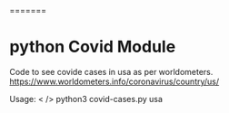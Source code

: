 =======
# python Covid Module
Code to see covide cases in usa as per worldometers.
<br />
https://www.worldometers.info/coronavirus/country/us/

Usage:
< />
python3 covid-cases.py usa
